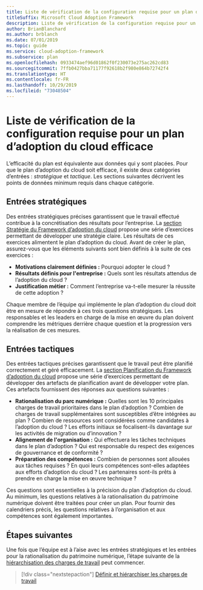 ```yaml
---
title: Liste de vérification de la configuration requise pour un plan d’adoption du cloud efficace
titleSuffix: Microsoft Cloud Adoption Framework
description: Liste de vérification de la configuration requise pour un plan d’adoption du cloud efficace
author: BrianBlanchard
ms.author: brblanch
ms.date: 07/01/2019
ms.topic: guide
ms.service: cloud-adoption-framework
ms.subservice: plan
ms.openlocfilehash: 0933474aef96d01862f0f230073e275ac262cd83
ms.sourcegitcommit: 7ffb0427bba71177f92618b2f980e864b72742f4
ms.translationtype: HT
ms.contentlocale: fr-FR
ms.lasthandoff: 10/29/2019
ms.locfileid: "73048504"
---
```

# <a name="prerequisites-checklist-for-an-effective-cloud-adoption-plan"></a>Liste de vérification de la configuration requise pour un plan d’adoption du cloud efficace

L’efficacité du plan est équivalente aux données qui y sont placées. Pour que le plan d’adoption du cloud soit efficace, il existe deux catégories d’entrées : *stratégique* et *tactique*. Les sections suivantes décrivent les points de données minimum requis dans chaque catégorie.

## <a name="strategic-inputs"></a>Entrées stratégiques

Des entrées stratégiques précises garantissent que le travail effectué contribue à la concrétisation des résultats pour l’entreprise. La [section Stratégie du Framework d’adoption du cloud](../strategy/index.md) propose une série d’exercices permettant de développer une stratégie claire. Les résultats de ces exercices alimentent le plan d’adoption du cloud. Avant de créer le plan, assurez-vous que les éléments suivants sont bien définis à la suite de ces exercices :

- **Motivations clairement définies :** Pourquoi adopter le cloud ?
- **Résultats définis pour l'entreprise :** Quels sont les résultats attendus de l’adoption du cloud ?
- **Justification métier :** Comment l’entreprise va-t-elle mesurer la réussite de cette adoption ?

Chaque membre de l’équipe qui implémente le plan d’adoption du cloud doit être en mesure de répondre à ces trois questions stratégiques. Les responsables et les leaders en charge de la mise en œuvre du plan doivent comprendre les métriques derrière chaque question et la progression vers la réalisation de ces mesures.

## <a name="tactical-inputs"></a>Entrées tactiques

Des entrées tactiques précises garantissent que le travail peut être planifié correctement et géré efficacement. La [section Planification du Framework d’adoption du cloud](./index.md) propose une série d’exercices permettant de développer des artefacts de planification avant de développer votre plan. Ces artefacts fournissent des réponses aux questions suivantes :

- **Rationalisation du parc numérique :** Quelles sont les 10 principales charges de travail prioritaires dans le plan d’adoption ? Combien de charges de travail supplémentaires sont susceptibles d’être intégrées au plan ? Combien de ressources sont considérées comme candidates à l’adoption du cloud ? Les efforts initiaux se focalisent-ils davantage sur les activités de migration ou d’innovation ?
- **Alignement de l'organisation :** Qui effectuera les tâches techniques dans le plan d’adoption ? Qui est responsable du respect des exigences de gouvernance et de conformité ?
- **Préparation des compétences :** Combien de personnes sont allouées aux tâches requises ? En quoi leurs compétences sont-elles adaptées aux efforts d’adoption du cloud ? Les partenaires sont-ils prêts à prendre en charge la mise en œuvre technique ?

Ces questions sont essentielles à la précision du plan d’adoption du cloud. Au minimum, les questions relatives à la rationalisation du patrimoine numérique doivent être traitées pour créer un plan. Pour fournir des calendriers précis, les questions relatives à l’organisation et aux compétences sont également importantes.

## <a name="next-steps"></a>Étapes suivantes

Une fois que l’équipe est à l’aise avec les entrées stratégiques et les entrées pour la rationalisation du patrimoine numérique, l’étape suivante de la [hiérarchisation des charges de travail](./workloads.md) peut commencer.

> [!div class="nextstepaction"]
> [Définir et hiérarchiser les charges de travail](./workloads.md)
